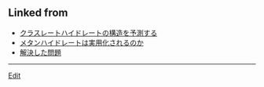 ## Linked from

* [クラスレートハイドレートの構造を予測する](クラスレートハイドレートの構造を予測する.md)
* [メタンハイドレートは実用化されるのか](メタンハイドレートは実用化されるのか.md)
* [解決した問題](解決した問題.md)


----
[Edit](https://github.com/vitroid/vitroid.github.io/edit/master/MD/メタンハイドレート.md)
